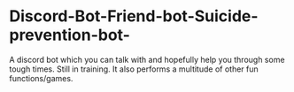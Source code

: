 # Discord-Bot-Friend-bot-Suicide-prevention-bot-
A discord bot which you can talk with and hopefully help you through some tough times. Still in training. It also performs a multitude of other fun functions/games.
